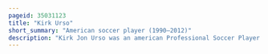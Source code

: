 ```yaml
---
pageid: 35031123
title: "Kirk Urso"
short_summary: "American soccer player (1990–2012)"
description: "Kirk Jon Urso was an american Professional Soccer Player who played as a Midfielder. A Product of Glenbard East High School and the Img Soccer Academy, Urso played four Years of College Soccer at North Carolina. He helped the Tar Heels win three Atlantic Coast Conference Titles, reach four consecutive College Cups, and claim a national Championship in 2011. Upon his Graduation, Urso's 91 Appearances for North Carolina were the most in Program History."
---
```


